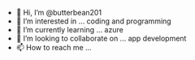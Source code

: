 - 👋 Hi, I’m @butterbean201
- 👀 I’m interested in ... coding and programming
- 🌱 I’m currently learning ... azure
- 💞️ I’m looking to collaborate on ... app development 
- 📫 How to reach me ...

<!---
butterbean201/butterbean201 is a ✨ special ✨ repository because its `README.md` (this file) appears on your GitHub profile.
You can click the Preview link to take a look at your changes.
--->
